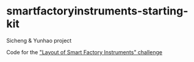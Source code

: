 # smartfactoryinstruments-starting-kit

Sicheng & Yunhao project

Code for the ["Layout of Smart Factory Instruments" challenge](https://github.com/xianti-ramp/smartfactoryinstruments-starting-kit)



